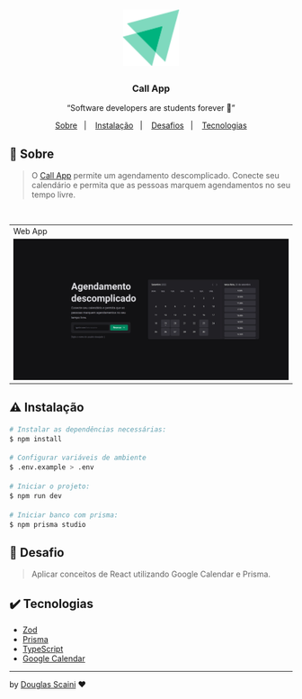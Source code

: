 <h1 align="center"><img src=".github/ignite.svg" width="100px"/></h1>

<h3 align="center">Call App</h3>

<p align="center">“Software developers are students forever 🧠”</p>

<p align="center">
  <a href="#about">Sobre</a>&nbsp;&nbsp;&nbsp;|&nbsp;&nbsp;&nbsp;
  <a href="#install">Instalação</a>&nbsp;&nbsp;&nbsp;|&nbsp;&nbsp;&nbsp;
  <a href="#challenge">Desafios</a>&nbsp;&nbsp;&nbsp;|&nbsp;&nbsp;&nbsp;
  <a href="#technologies">Tecnologias</a>
</p>

## :speech_balloon: Sobre <a name="about"></a>

> O [Call App](call-app-douglasscaini.vercel.app) permite um agendamento descomplicado. Conecte seu calendário e permita que as pessoas marquem agendamentos no seu tempo livre.

<br />
<table>
  <tr>
    <td colspan="1">Web App</td>
  </tr>
  <tr>
    <td><img src=".github/desktop.png" width=1000px /></td></td>
  </tr>
</table>

## :warning: Instalação <a name="install"></a>

```bash
# Instalar as dependências necessárias:
$ npm install

# Configurar variáveis de ambiente
$ .env.example > .env

# Iniciar o projeto:
$ npm run dev

# Iniciar banco com prisma:
$ npm prisma studio
```

## :triangular_flag_on_post: Desafio <a name="challenge"></a>

> Aplicar conceitos de React utilizando Google Calendar e Prisma.

## :heavy_check_mark: Tecnologias <a name="technologies"></a>

-   [Zod](https://zod.dev/)
-   [Prisma](https://www.prisma.io/)
-   [TypeScript](https://www.typescriptlang.org/)
-   [Google Calendar](https://developers.google.com/calendar/api/guides/overview?hl=pt-br)

---

by [Douglas Scaini](https://www.github.com/douglasscaini) ❤️
